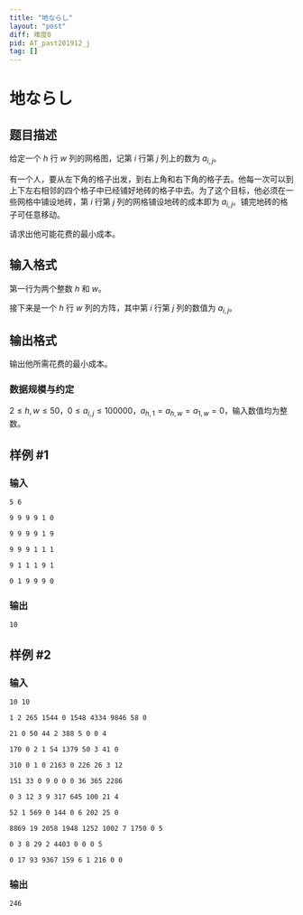 ```yaml
---
title: "地ならし"
layout: "post"
diff: 难度0
pid: AT_past201912_j
tag: []
---
```


# 地ならし

## 题目描述

给定一个 $h$ 行 $w$ 列的网格图，记第 $i$ 行第 $j$ 列上的数为 $a_{i,j}$。

有一个人，要从左下角的格子出发，到右上角和右下角的格子去。他每一次可以到上下左右相邻的四个格子中已经铺好地砖的格子中去。为了这个目标，他必须在一些网格中铺设地砖，第 $i$ 行第 $j$ 列的网格铺设地砖的成本即为 $a_{i,j}$。铺完地砖的格子可任意移动。

请求出他可能花费的最小成本。

## 输入格式

第一行为两个整数 $h$ 和 $w$。

接下来是一个 $h$ 行 $w$ 列的方阵，其中第 $i$ 行第 $j$ 列的数值为 $a_{i,j}$。

## 输出格式

输出他所需花费的最小成本。

### 数据规模与约定

$2 \le h,w \le 50$，$0 \le a_{i,j} \le 100000$，$a_{h,1}=a_{h,w}=a_{1,w}=0$，输入数值均为整数。

## 样例 #1

### 输入

```
5 6
9 9 9 9 1 0
9 9 9 9 1 9
9 9 9 1 1 1
9 1 1 1 9 1
0 1 9 9 9 0
```

### 输出

```
10
```

## 样例 #2

### 输入

```
10 10
1 2 265 1544 0 1548 4334 9846 58 0
21 0 50 44 2 388 5 0 0 4
170 0 2 1 54 1379 50 3 41 0
310 0 1 0 2163 0 226 26 3 12
151 33 0 9 0 0 0 36 365 2286
0 3 12 3 9 317 645 100 21 4
52 1 569 0 144 0 6 202 25 0
8869 19 2058 1948 1252 1002 7 1750 0 5
0 3 8 29 2 4403 0 0 0 5
0 17 93 9367 159 6 1 216 0 0
```

### 输出

```
246
```

